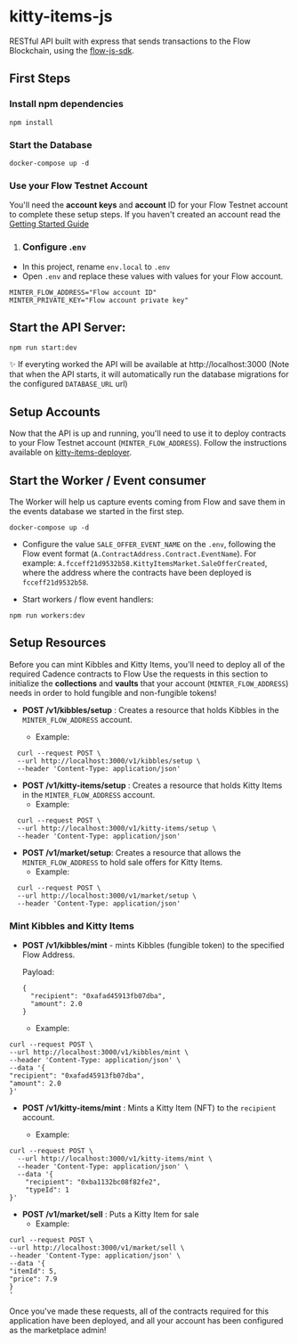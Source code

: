 # kitty-items-js

RESTful API built with express that sends transactions to the Flow Blockchain, using the [flow-js-sdk](https://github.com/onflow/flow-js-sdk/).

## First Steps

### Install npm dependencies

```
npm install
```

### Start the Database

```
docker-compose up -d
```

### Use your Flow Testnet Account
You'll need the **account keys** and **account** ID for your Flow Testnet account to complete these setup steps.
If you haven't created an account read the [Getting Started Guide](https://github.com/onflow/kitty-items/tree/mackenzie/updates-readme#-get-started)

1. ### Configure .`env`
- In this project, rename `env.local` to `.env`
- Open `.env` and replace these values with values for your Flow account.
```
MINTER_FLOW_ADDRESS="Flow account ID"  
MINTER_PRIVATE_KEY="Flow account private key"
```

## Start the API Server:

```
npm run start:dev
```
✨ If everyting worked the API will be available at http://localhost:3000
(Note that when the API starts, it will automatically run the database migrations for the configured `DATABASE_URL` url)

## Setup Accounts

Now that the API is up and running, you'll need to use it to deploy contracts to your Flow Testnet account (`MINTER_FLOW_ADDRESS`). 
Follow the instructions available on [kitty-items-deployer](https://github.com/dapperlabs/kitty-items/tree/master/kitty-items-deployer).


## Start the Worker / Event consumer

The Worker will help us capture events coming from Flow and save them in the events database we started in the first step.

```
docker-compose up -d
```

- Configure the value `SALE_OFFER_EVENT_NAME` on the `.env`, following the Flow event
  format (`A.ContractAddress.Contract.EventName`). For example:
  `A.fcceff21d9532b58.KittyItemsMarket.SaleOfferCreated`, where the address where the contracts have been deployed
  is `fcceff21d9532b58`.

- Start workers / flow event handlers:

```
npm run workers:dev
```

## Setup Resources

Before you can mint Kibbles and Kitty Items, you'll need to deploy all of the required Cadence contracts to  Flow 
Use the requests in this section to initialize the **collections** and **vaults** that your account (`MINTER_FLOW_ADDRESS`) needs in order to hold fungible and non-fungible tokens!

- **POST /v1/kibbles/setup** : Creates a resource that holds Kibbles in the `MINTER_FLOW_ADDRESS` account. 
  
  - Example:
  
```
  curl --request POST \
  --url http://localhost:3000/v1/kibbles/setup \
  --header 'Content-Type: application/json'
```  

- **POST /v1/kitty-items/setup** : Creates a resource that holds Kitty Items in the `MINTER_FLOW_ADDRESS` account.
  - Example:
  
```
  curl --request POST \
  --url http://localhost:3000/v1/kitty-items/setup \
  --header 'Content-Type: application/json'
```  

- **POST /v1/market/setup**: Creates a resource that allows the `MINTER_FLOW_ADDRESS` to hold sale offers for Kitty Items.
  - Example:

```
  curl --request POST \
  --url http://localhost:3000/v1/market/setup \
  --header 'Content-Type: application/json'
  ```

### Mint Kibbles and Kitty Items

- **POST /v1/kibbles/mint** - mints Kibbles (fungible token) to the specified Flow Address.

  Payload:
  ```
  {
	"recipient": "0xafad45913fb07dba",
	"amount": 2.0
  }
  ```
    - Example:

```
curl --request POST \
--url http://localhost:3000/v1/kibbles/mint \
--header 'Content-Type: application/json' \
--data '{
"recipient": "0xafad45913fb07dba",
"amount": 2.0
}'
```

- **POST /v1/kitty-items/mint** : Mints a Kitty Item (NFT) to the `recipient` account.

    - Example:

```
curl --request POST \
  --url http://localhost:3000/v1/kitty-items/mint \
  --header 'Content-Type: application/json' \
  --data '{
	"recipient": "0xba1132bc08f82fe2",
	"typeId": 1
}'
```

- **POST /v1/market/sell** : Puts a Kitty Item for sale
    - Example:

```
curl --request POST \
--url http://localhost:3000/v1/market/sell \
--header 'Content-Type: application/json' \
--data '{
"itemId": 5,
"price": 7.9
}
'
```

Once you've made these requests, all of the contracts required for this application have been deployed, and all your account has been configured as the marketplace admin!
